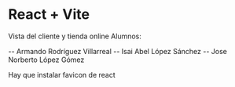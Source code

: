 # React + Vite
Vista del cliente y tienda online
Alumnos:

-- Armando Rodríguez Villarreal
-- Isai Abel López Sánchez
-- Jose Norberto López Gómez

Hay que instalar favicon de react
